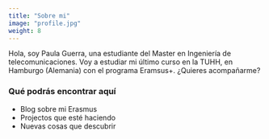 ```yaml
---
title: "Sobre mi"
image: "profile.jpg"
weight: 8
---
```

Hola, soy Paula Guerra, una estudiante del Master en Ingeniería de telecomunicaciones. Voy a estudiar mi último curso en la TUHH, en Hamburgo (Alemania) con el programa Eramsus+. ¿Quieres acompañarme?

### Qué podrás encontrar aquí
* Blog sobre mi Erasmus
* Projectos que esté haciendo
* Nuevas cosas que descubrir

